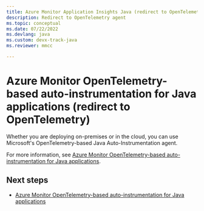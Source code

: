 ```yaml
---
title: Azure Monitor Application Insights Java (redirect to OpenTelemetry)
description: Redirect to OpenTelemetry agent
ms.topic: conceptual
ms.date: 07/22/2022
ms.devlang: java
ms.custom: devx-track-java
ms.reviewer: mmcc

---
```


# Azure Monitor OpenTelemetry-based auto-instrumentation for Java applications (redirect to OpenTelemetry)

Whether you are deploying on-premises or in the cloud, you can use Microsoft's OpenTelemetry-based Java Auto-Instrumentation agent.

For more information, see [Azure Monitor OpenTelemetry-based auto-instrumentation for Java applications](java-in-process-agent.md#azure-monitor-opentelemetry-based-auto-instrumentation-for-java-applications).

## Next steps

- [Azure Monitor OpenTelemetry-based auto-instrumentation for Java applications](java-in-process-agent.md#azure-monitor-opentelemetry-based-auto-instrumentation-for-java-applications)